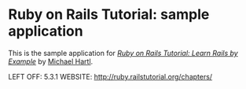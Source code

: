 # Ruby on Rails Tutorial: sample application

This is the sample application for
[*Ruby on Rails Tutorial: Learn Rails by Example*](http://railstutorial.org/)
by [Michael Hartl](http://michaelhartl.com/).

LEFT OFF: 5.3.1
WEBSITE: http://ruby.railstutorial.org/chapters/
